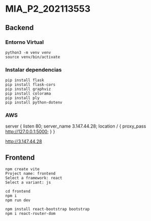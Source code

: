 # MIA_P2_202113553

## Backend

### Entorno Virtual
``` 
python3 -m venv venv
source venv/bin/activate
``` 

### Instalar dependencias
```
pip install flask
pip install flask-cors
pip install graphviz
pip install colorama
pip install ply
pip install python-dotenv
```
### AWS
server {
    listen 80;
    server_name 3.147.44.28;
    location / {
        proxy_pass http://127.0.0.1:5000;
    }
}

http://3.147.44.28

## Frontend
```
npm create vite
Project name: frontend
Select a framework: react
Select a variant: js
```

```
cd frontend
npm i
npm run dev
```

```
npm install react-bootstrap bootstrap
npm i react-router-dom
```